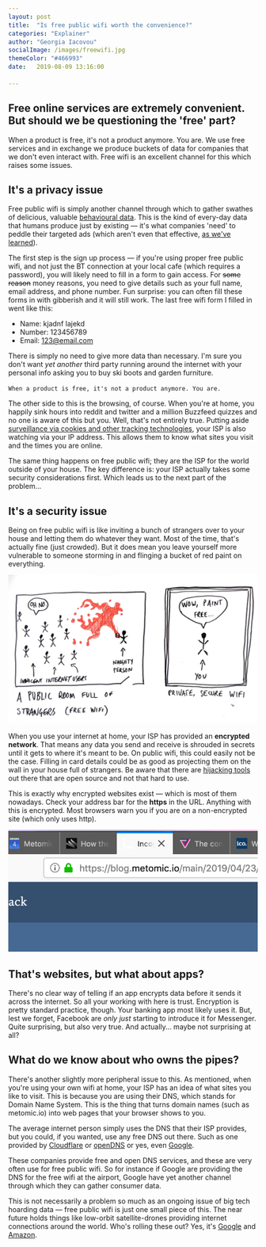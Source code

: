 ```yaml
---
layout: post
title:  "Is free public wifi worth the convenience?"
categories: "Explainer"
author: "Georgia Iacovou"
socialImage: /images/freewifi.jpg
themeColor: "#466993"
date:   2019-08-09 13:16:00

---
```

## Free online services are extremely convenient. But should we be questioning the 'free' part?

When a product is free, it's not a product anymore. You are. We use free services and in exchange we produce buckets of data for companies that we don't even interact with. Free wifi is an excellent channel for this which raises some issues.

## It's a privacy issue

Free public wifi is simply another channel through which to gather swathes of delicious, valuable [behavioural data](https://blog.metomic.io/main/2019/04/16/your-data-does-not-exist.html). This is the kind of every-day data that humans produce just by existing — it's what companies 'need' to peddle their targeted ads (which aren't even that effective, [as we've learned](https://www.wsj.com/articles/behavioral-ad-targeting-not-paying-off-for-publishers-study-suggests-11559167195?redirect=amp#click=https://t.co/ai1PWrLffM)).

The first step is the sign up process — if you're using proper free public wifi, and not just the BT connection at your local cafe (which requires a password), you will likely need to fill in a form to gain access. For ~~some reason~~ money reasons, you need to give details such as your full name, email address, and phone number. Fun surprise: you can often fill these forms in with gibberish and it will still work. The last free wifi form I filled in went like this:

- Name: kjadnf lajekd
- Number: 123456789
- Email: 123@email.com

There is simply no need to give more data than necessary. I'm sure you don't want *yet another* third party running around the internet with your personal info asking you to buy ski boots and garden furniture.

`When a product is free, it's not a product anymore. You are.` 

The other side to this is the browsing, of course. When you're at home, you happily sink hours into reddit and twitter and a million Buzzfeed quizzes and no one is aware of this but you. Well, that's not entirely true. Putting aside [surveillance via cookies and other tracking technologies](https://blog.metomic.io/main/2019/04/23/cookies-are-a-perfect-and-irresistible-distraction-from-other-bad-things.html), your ISP is also watching via your IP address. This allows them to know what sites you visit and the times you are online.

The same thing happens on free public wifi; they are the ISP for the world outside of your house. The key difference is: your ISP actually takes some security considerations first. Which leads us to the next part of the problem...

## It's a security issue

Being on free public wifi is like inviting a bunch of strangers over to your house and letting them do whatever they want. Most of the time, that's actually fine (just crowded). But it does mean you leave yourself more vulnerable to someone storming in and flinging a bucket of red paint on everything.

![](/images/freewifi.jpg)

When you use your internet at home, your ISP has provided an **encrypted network**. That means any data you send and receive is shrouded in secrets until it gets to where it's meant to be. On public wifi, this could easily not be the case. Filling in card details could be as good as projecting them on the wall in your house full of strangers. Be aware that there are [hijacking tools](https://en.wikipedia.org/wiki/Ettercap_(software)) out there that are open source and not that hard to use.

This is exactly why encrypted websites exist — which is most of them nowadays. Check your address bar for the **https** in the URL. Anything with this is encrypted. Most browsers warn you if you are on a non-encrypted site (which only uses http).

![](/images/https.png)

## That's websites, but what about apps?

There's no clear way of telling if an app encrypts data before it sends it across the internet. So all your working with here is trust. Encryption is pretty standard practice, though. Your banking app most likely uses it. But, lest we forget, Facebook are *only just* starting to introduce it for Messenger. Quite surprising, but also very true. And actually... maybe not surprising at all?

## What do we know about who owns the pipes?

There's another slightly more peripheral issue to this. As mentioned, when you're using your own wifi at home, your ISP has an idea of what sites you like to visit. This is because you are using their DNS, which stands for Domain Name System. This is the thing that turns domain names (such as metomic.io) into web pages that your browser shows to you.

The average internet person simply uses the DNS that their ISP provides, but you could, if you wanted, use any free DNS out there. Such as one provided by [Cloudflare](https://www.cloudflare.com/en-gb/dns/) or [openDNS](https://www.opendns.com/) or yes, even [Google](https://developers.google.com/speed/public-dns/). 

These companies provide free and open DNS services, and these are very often use for free public wifi. So for instance if Google are providing the DNS for the free wifi at the airport, Google have yet another channel through which they can gather consumer data. 

This is not necessarily a problem so much as an ongoing issue of big tech hoarding data — free public wifi is just one small piece of this. The near future holds things like low-orbit satellite-drones providing internet connections around the world. Who's rolling these out? Yes, it's [Google](https://x.company/projects/loon/) and [Amazon](https://www.cnbc.com/2019/04/05/jeff-bezos-amazon-internet-satellites-4-billion-new-customers.html).